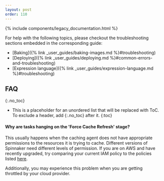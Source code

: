 ```yaml
---
layout: post
order: 110
---
```


{% include components/legacy_documentation.html %}


For help with the following topics, please checkout the troubleshooting sections embedded in the corresponding guide:

- [Baking]({% link _user_guides/baking-images.md %}#troubleshooting)
- [Deploying]({% link _user_guides/deploying.md %}#common-errors-and-troubleshooting)
- [Expression language]({% link _user_guides/expression-language.md %}#troubleshooting)


## FAQ 
{:.no_toc}
* This is a placeholder for an unordered list that will be replaced with ToC. To exclude a header, add {:.no_toc} after it.
{:toc}


#### Why are tasks hanging on the 'Force Cache Refresh' stage?

This usually happens when the caching agent does not have appropriate permissions to the resources it is trying to cache. Different versions of Spinnaker need different levels of permission. If you are on AWS and have recently upgraded, try comparing your current IAM policy to the policies listed [here](https://github.com/Armory/spinnaker-aws-policy/tree/master/policies).

Additionally, you may experience this problem when you are getting throttled by your cloud provider.
